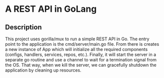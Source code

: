 # A REST API in GoLang

## Description
This project uses gorilla/mux to run a simple REST API in Go. The entry point to the application is the cmd/server/main.go file. From there is creates a new instance of App which will initialize all the required components (configs, handlers, services, repos, etc.). Finally, it will start the server in a separate go routine and use a channel to wait for a termination signal from the OS. That way, when we kill the server, we can gracefully shutdown the application by cleaning up resources.